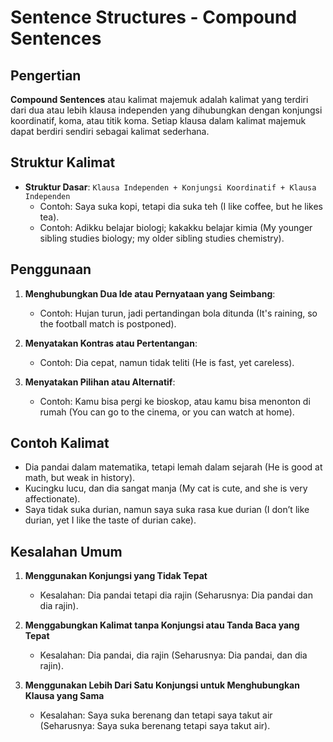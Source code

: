 # Sentence Structures - Compound Sentences

## Pengertian

**Compound Sentences** atau kalimat majemuk adalah kalimat yang terdiri dari dua atau lebih klausa independen yang dihubungkan dengan konjungsi koordinatif, koma, atau titik koma. Setiap klausa dalam kalimat majemuk dapat berdiri sendiri sebagai kalimat sederhana.

## Struktur Kalimat

- **Struktur Dasar**: `Klausa Independen + Konjungsi Koordinatif + Klausa Independen`
  - Contoh: Saya suka kopi, tetapi dia suka teh (I like coffee, but he likes tea).
  - Contoh: Adikku belajar biologi; kakakku belajar kimia (My younger sibling studies biology; my older sibling studies chemistry).

## Penggunaan

1. **Menghubungkan Dua Ide atau Pernyataan yang Seimbang**: 
   - Contoh: Hujan turun, jadi pertandingan bola ditunda (It's raining, so the football match is postponed).

2. **Menyatakan Kontras atau Pertentangan**:
   - Contoh: Dia cepat, namun tidak teliti (He is fast, yet careless).

3. **Menyatakan Pilihan atau Alternatif**:
   - Contoh: Kamu bisa pergi ke bioskop, atau kamu bisa menonton di rumah (You can go to the cinema, or you can watch at home).

## Contoh Kalimat

- Dia pandai dalam matematika, tetapi lemah dalam sejarah (He is good at math, but weak in history).
- Kucingku lucu, dan dia sangat manja (My cat is cute, and she is very affectionate).
- Saya tidak suka durian, namun saya suka rasa kue durian (I don’t like durian, yet I like the taste of durian cake).

## Kesalahan Umum

1. **Menggunakan Konjungsi yang Tidak Tepat**
   - Kesalahan: Dia pandai tetapi dia rajin (Seharusnya: Dia pandai dan dia rajin).

2. **Menggabungkan Kalimat tanpa Konjungsi atau Tanda Baca yang Tepat**
   - Kesalahan: Dia pandai, dia rajin (Seharusnya: Dia pandai, dan dia rajin).

3. **Menggunakan Lebih Dari Satu Konjungsi untuk Menghubungkan Klausa yang Sama**
   - Kesalahan: Saya suka berenang dan tetapi saya takut air (Seharusnya: Saya suka berenang tetapi saya takut air).

